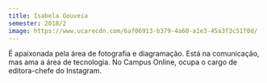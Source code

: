 ```yaml
---
title: Isabela Gouveia
semester: 2018/2
image: https://www.ucarecdn.com/6af06913-b379-4a60-a1e3-45a3f3c51f0d/
---
```

É apaixonada pela área de fotografia e diagramação. Está na comunicação, mas ama a área de tecnologia. No Campus Online, ocupa o cargo de editora-chefe do Instagram.
